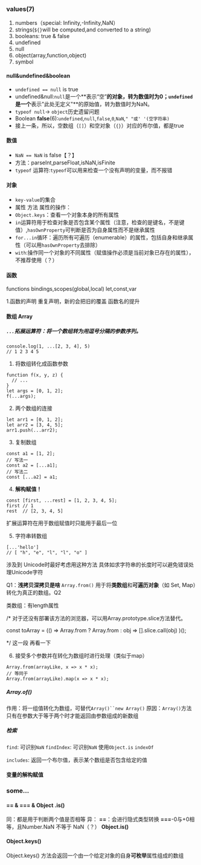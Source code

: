 ### values(7)
1. numbers（special: Infinity,-Infinity,NaN）
2. strings(`${}`will be computed,and converted to a string)
3. booleans: true & false
4. undefined
5. null
6. object(array,function,object)
7. symbol

#### null&undefined&boolean
- `undefined == null` is true
- undefined&null:`null`是一个**表示“空”**的对象，转为数值时为0；`undefined`是一个**表示"此处无定义"**的原始值，转为数值时为NaN。
- `typeof null`-> `object`历史遗留问题
- Boolean **false**(6):`undefined`,`null`,`false`,`0`,`NaN`,`" "或' '(空字符串)`
- 接上一条，所以，空数组（`[]`）和空对象（`{}`）对应的布尔值，都是true

#### 数值
- `NaN == NaN` is false【？】
- 方法：parseInt,parseFloat,isNaN,isFinite
- `typeof` 运算符:`typeof`可以用来检查一个没有声明的变量，而不报错

#### 对象
- `key-value`的集合
- 属性 方法
属性的操作：
- `Object.keys`：查看一个对象本身的所有属性
- `in`运算符用于检查对象是否包含某个属性（注意，检查的是键名，不是键值）,`hasOwnProperty`可判断是否为自身属性而不是继承属性
- `for...in`循环：遍历所有可遍历（enumerable）的属性，包括自身和继承属性（可以用`hasOwnProperty`去排除）
- `with`:操作同一个对象的不同属性（赋值操作必须是当前对象已存在的属性），不推荐使用（？）

#### 函数

functions
bindings,scopes(global,local)
let,const,var

1.函数的声明
重复声明，新的会把旧的覆盖
函数名的提升

#### 数组 Array

##### `...`拓展运算符：将一个数组转为用逗号分隔的参数序列。

```
console.log(1, ...[2, 3, 4], 5)
// 1 2 3 4 5
```
1. 将数组转化成函数参数
```
function f(x, y, z) {
  // ...
}
let args = [0, 1, 2];
f(...args);
```
2. 两个数组的连接
```
let arr1 = [0, 1, 2];
let arr2 = [3, 4, 5];
arr1.push(...arr2);
```
3. 复制数组
```
const a1 = [1, 2];
// 写法一
const a2 = [...a1];
// 写法二
const [...a2] = a1;
```
4. **解构赋值！**
```
const [first, ...rest] = [1, 2, 3, 4, 5];
first // 1
rest  // [2, 3, 4, 5]
```
扩展运算符在用于数组赋值时只能用于最后一位

5. 字符串转数组
```
[...'hello']
// [ "h", "e", "l", "l", "o" ]
```
涉及到 Unicode时最好考虑用这种方法
具体如求字符串的长度时可以避免错误处理Unicode字符

Q1：**浅拷贝深拷贝是啥**
`Array.from()` 用于将**类数组**和**可遍历对象**（如 Set, Map）转化为真正的数组。Q2

类数组：有length属性

/*
对于还没有部署该方法的浏览器，可以用Array.prototype.slice方法替代。

const toArray = (() =>
  Array.from ? Array.from : obj => [].slice.call(obj)
)();

*/
这一段 再看一下

6. 接受多个参数并在转化为数组时进行处理（类似于map）
```
Array.from(arrayLike, x => x * x);
// 等同于
Array.from(arrayLike).map(x => x * x);
```
##### Array.of()
作用：将一组值转化为数组，可替代`Array()``new Array()`
原因：`Array()`方法只有在参数大于等于两个时才能返回由参数组成的新数组

##### 检索
`find`: 可识别`NaN`
`findIndex`: 可识别`NaN`  使用`Object.is`
`indexOf`

`includes`: 返回一个布尔值，表示某个数组是否包含给定的值

#### 变量的解构赋值


### some...
#### == & === & Object .is()
同：都是用于判断两个值是否相等
异：
**==**：会进行隐式类型转换
**===**-0与+0相等，且Number.NaN 不等于 NaN（？）
**Object.is()**
#### Object.keys() 
Object.keys() 方法会返回一个由一个给定对象的自身**可枚举**属性组成的数组
